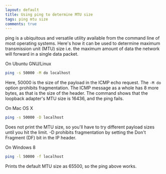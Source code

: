```yaml
---
layout: default
title: Using ping to determine MTU size
tags: ping mtu size
comments: true
---
```


ping is a ubiquitous and versatile utility available from the command line of most operating systems. Here's how it can be used to determine maximum transmission unit (MTU) size i.e. the maximum amount of data the network will forward in a single data packet.

On Ubuntu GNU/Linux

```bash
ping -s 50000 -M do localhost
```

Here, 50000 is the size of the payload in the ICMP echo request. The `-M do` option prohibits fragmentation. The ICMP message as a whole has 8 more bytes, as that is the size of the header. The command shows that the loopback adapter's MTU size is 16436, and the ping fails.

On Mac OS X

```bash
ping -s 50000 -D localhost
```

Does not print the MTU size, so you'll have to try different payload sizes until you hit the limit. -D prohibits fragmentation by setting the Don't Fragment (DF) bit in the IP header.

On Windows 8

```bash
ping -l 50000 -f localhost
```

Prints the default MTU size as 65500, so the ping above works.
